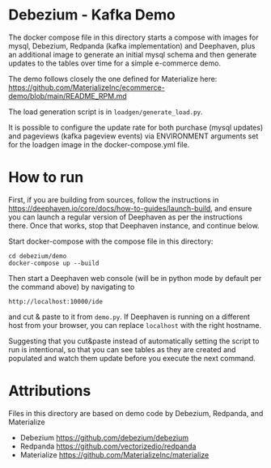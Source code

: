 Debezium - Kafka Demo
=====================

The docker compose file in this directory starts a compose with
images for mysql, Debezium, Redpanda (kafka implementation) and Deephaven,
plus an additional image to generate an initial mysql schema and
then generate updates to the tables over time for a simple e-commerce demo.

The demo follows closely the one defined for Materialize here:
https://github.com/MaterializeInc/ecommerce-demo/blob/main/README_RPM.md

The load generation script is in `loadgen/generate_load.py`.

It is possible to configure the update rate for both purchase
(mysql updates) and pageviews (kafka pageview events) via
ENVIRONMENT arguments set for the loadgen image in the docker-compose.yml
file.

How to run
==========

First, if you are building from sources, follow the instructions
in https://deephaven.io/core/docs/how-to-guides/launch-build,
and ensure you can launch a regular version of Deephaven
as per the instructions there.  Once that works, stop that
Deephaven instance, and continue below.

Start docker-compose with the compose file in this
directory:

```
cd debezium/demo
docker-compose up --build
```

Then start a Deephaven web console (will be in python mode
by default per the command above) by navigating to

```
http://localhost:10000/ide
```

and cut & paste to it from `demo.py`.  If Deephaven is running
on a different host from your browser, you can replace `localhost`
with the right hostname.

Suggesting that you cut&paste instead of automatically setting
the script to run is intentional, so that you can see tables
as they are created and populated and watch them update
before you execute the next command.


Attributions
============

Files in this directory are based on demo code by
Debezium, Redpanda, and Materialize

* Debezium https://github.com/debezium/debezium
* Redpanda https://github.com/vectorizedio/redpanda
* Materialize https://github.com/MaterializeInc/materialize
